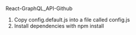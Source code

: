 React-GraphQL_API-Github

1. Copy config.default.js into a file called config.js
2. Install dependencies with npm install

